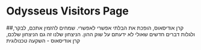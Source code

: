# Odysseus Visitors Page

##קרן אודיסאוס, הופכת את הבלתי אפשרי לאפשרי. שמחים להזמין אתכם, לבקר, ולגלות דברים חדשים שאולי לא ידעתם על שוק ההון. הניצחון שלנו זה גם הניצחון שלכם, קרן אודיסאוס - השקעה טכנולוגית
